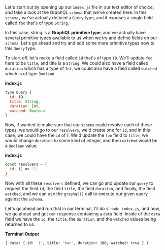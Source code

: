 Let's start out by opening up our `index.js` file in our text editor of choice, and take a look at the GraphQL `schema` that we've created here. In this `schema,` we've actually defined a `Query` type, and it exposes a single field called `foo` that's of type `String`.

In this case, string is a **GraphQL primitive type**, and we actually have several primitive types available to us when we try and define fields on our `schema`. Let's go ahead and try and add some more primitive types now to this `Query` type.

To start off, let's make a field called `id` that's of type `ID`. We'll update `foo` here to be `title`, and title is a `String`. We could also have a field called `duration` which has a type of `Int`, we could also have a field called `watched` which is of type `Boolean`.

**index.js**
```javascript
type Query {
  id: ID,
  title: String,
  duration: Int,
  watched: Boolean
}
```

Now, if wanted to make sure that our `schema` could resolve each of these types, we would go to our `resolvers`, we'd create one for `id`, and in this case, we could have the `id` of 1. We'd update the `foo` field to `title`, we would change `duration` to some kind of integer, and then `watched` would be a `Boolean` value.

**index.js**
```javascript
const resolvers = {
  id: () => '1'
}
```

Now with all these `resolvers` defined, we can go and update our `query` to request the field `id`, the field `title`, the field `duration`, and finally, the field `watched`, and we can use the `graphql()` call to execute our given query against the `schema`.

Let's go ahead and run that in our terminal, I'll do `$ node index.js`, and now, we go ahead and get our response containing a `data` field. Inside of the `data` field we have the `id`, the `title`, the `duration`, and the `watched` values being returned to us.

**Terminal Output**
```bash
{ data: { id: '1', title: 'bar', duration: 100, watched: true } } 
```